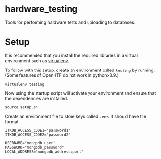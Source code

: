 # hardware_testing
Tools for performing hardware tests and uploading to databases.

# Setup
It is recommended that you install the required libraries in a virtual environment such as [virtualenv](https://virtualenv.pypa.io/en/latest/installation.html).

To follow with this setup, create an environment called ```testing``` by running.
(Some features of OpenHTF do not work in python>3.9.)
```
virtualenv testing
```

Now using the startup script will activate your environment and ensure that the dependencies are installed.

```
source setup.sh
```

Create an environment file to store keys called ```.env```.
It should have the format
```
ITKDB_ACCESS_CODE1="password1"
ITKDB_ACCESS_CODE2="password2"

USERNAME="mongodb_user"
PASSWORD="mongodb_password"
LOCAL_ADDRESS="mongodb_address:port"
```
